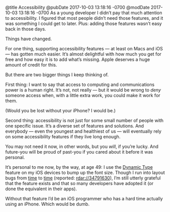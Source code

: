 @title Accessibility
@pubDate 2017-10-03 13:18:16 -0700
@modDate 2017-10-03 13:18:16 -0700
As a young developer I didn’t pay that much attention to accessibility. I figured that most people didn’t need those features, and it was something I could get to later. Plus: adding those features wasn’t easy back in those days.

Things have changed.

For one thing, supporting accessibility features — at least on Macs and iOS — has gotten much easier. It’s almost delightful with how much you get for free and how easy it is to add what’s missing. Apple deserves a huge amount of credit for this.

But there are two bigger things I keep thinking of.

First thing: I want to say that access to computing and communications power is a human right. It’s not, not really — but it would be wrong to _deny_ someone access when, with a little extra work, you could make it work for them.

(Would you be lost without your iPhone? I would be.)

Second thing: accessibility is not just for some small number of people with one specific issue. It’s a diverse set of features and solutions. And everybody — even the youngest and healthiest of us — will eventually rely on some accessibility features if they live long enough.

You may not need it now, in other words, but you _will_, if you’re lucky. And future-you will be proud of past-you if you cared about it before it was personal.

It’s personal to me now, by the way, at age 49: I use the <a href="https://developer.apple.com/videos/play/wwdc2017/245/">Dynamic Type</a> feature on my iOS devices to bump up the font size. Though I run into layout bugs from <a href="https://twitter.com/brentsimmons/status/912737044065017856">time</a> to <a href="https://twitter.com/brentsimmons/status/912429576793448448">time</a> (reported: <a href="rdar://34791630">rdar://34791630</a>), I’m still utterly grateful that the feature exists and that so many developers have adopted it (or done the equivalent in their apps).

Without that feature I’d be an iOS programmer who has a hard time actually using an iPhone. Which would be dumb.
